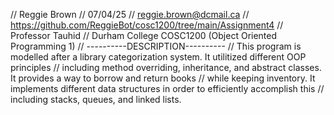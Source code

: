 // Reggie Brown
// 07/04/25
// reggie.brown@dcmail.ca
// https://github.com/ReggieBot/cosc1200/tree/main/Assignment4
// Professor Tauhid
// Durham College COSC1200 (Object Oriented Programming 1)
// ----------DESCRIPTION----------
// This program is modelled after a library categorization system. It utilitized different OOP principles 
// including method overriding, inheritance, and abstract classes. It provides a way to borrow and return books 
// while keeping inventory. It implements different data structures in order to efficiently accomplish this
// including stacks, queues, and linked lists.